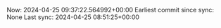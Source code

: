 Now: 2024-04-25 09:37:22.564992+00:00 Earliest commit since sync: None Last sync: 2024-04-25 08:51:25+00:00
